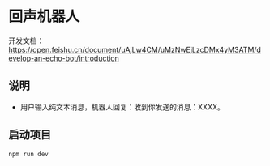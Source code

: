 # 回声机器人

开发文档：https://open.feishu.cn/document/uAjLw4CM/uMzNwEjLzcDMx4yM3ATM/develop-an-echo-bot/introduction

## 说明


- 用户输入纯文本消息，机器人回复：收到你发送的消息：XXXX。


## 启动项目

```
npm run dev
```
